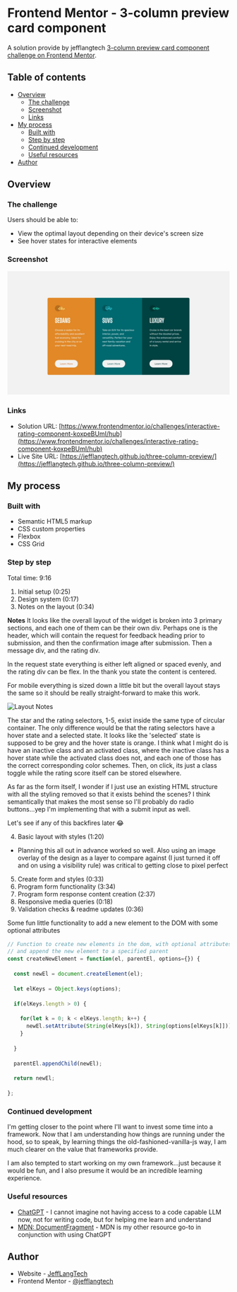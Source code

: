 # Frontend Mentor - 3-column preview card component

A solution provide by jefflangtech [3-column preview card component challenge on Frontend Mentor](https://www.frontendmentor.io/challenges/3column-preview-card-component-pH92eAR2-).

## Table of contents

- [Overview](#overview)
  - [The challenge](#the-challenge)
  - [Screenshot](#screenshot)
  - [Links](#links)
- [My process](#my-process)
  - [Built with](#built-with)
  - [Step by step](#step-by-step)
  - [Continued development](#continued-development)
  - [Useful resources](#useful-resources)
- [Author](#author)


## Overview

### The challenge

Users should be able to:

- View the optimal layout depending on their device's screen size
- See hover states for interactive elements

### Screenshot

![](./preview.jpg)

### Links

- Solution URL: [https://www.frontendmentor.io/challenges/interactive-rating-component-koxpeBUmI/hub](https://www.frontendmentor.io/challenges/interactive-rating-component-koxpeBUmI/hub)
- Live Site URL: [https://jefflangtech.github.io/three-column-preview/](https://jefflangtech.github.io/three-column-preview/)

## My process

### Built with

- Semantic HTML5 markup
- CSS custom properties
- Flexbox
- CSS Grid

### Step by step

Total time: 9:16

1. Initial setup (0:25)
2. Design system (0:17)
3. Notes on the layout (0:34)

**Notes**
It looks like the overall layout of the widget is broken into 3 primary sections, and each one of them can be their own div. Perhaps one is the header, which will contain the request for feedback heading prior to submission, and then the confirmation image after submission. Then a message div, and the rating div.

In the request state everything is either left aligned or spaced evenly, and the rating div can be flex. In the thank you state the content is centered.

For mobile everything is sized down a little bit but the overall layout stays the same so it should be really straight-forward to make this work.

![Layout Notes](public/images/layout-notes.png)

The star and the rating selectors, 1-5, exist inside the same type of circular container. The only difference would be that the rating selectors have a hover state and a selected state. It looks like the 'selected' state is supposed to be grey and the hover state is orange. I think what I might do is have an inactive class and an activated class, where the inactive class has a hover state while the activated class does not, and each one of those has the correct corresponding color schemes. Then, on click, its just a class toggle while the rating score itself can be stored elsewhere.

As far as the form itself, I wonder if I just use an existing HTML structure with all the styling removed so that it exists behind the scenes? I think semantically that makes the most sense so I'll probably do radio buttons...yep I'm implementing that with a submit input as well.

Let's see if any of this backfires later 😂

4. Basic layout with styles (1:20)
  - Planning this all out in advance worked so well. Also using an image overlay of the design as a layer to compare against (I just turned it off and on using a visibility rule) was critical to getting close to pixel perfect
5. Create form and styles (0:33)
6. Program form functionality (3:34)
7. Program form response content creation (2:37)
8. Responsive media queries (0:18)
9. Validation checks & readme updates (0:36)


Some fun little functionality to add a new element to the DOM with some optional attributes

```js
// Function to create new elements in the dom, with optional attributes
// and append the new element to a specified parent
const createNewElement = function(el, parentEl, options={}) {

  const newEl = document.createElement(el);

  let elKeys = Object.keys(options);

  if(elKeys.length > 0) {

    for(let k = 0; k < elKeys.length; k++) {
      newEl.setAttribute(String(elKeys[k]), String(options[elKeys[k]]));
    }

  }

  parentEl.appendChild(newEl);

  return newEl;

};
```

### Continued development

I'm getting closer to the point where I'll want to invest some time into a framework. Now that I am understanding how things are running under the hood, so to speak, by learning things the old-fashioned-vanilla-js way, I am much clearer on the value that frameworks provide.

I am also tempted to start working on my own framework...just because it would be fun, and I also presume it would be an incredible learning experience.

### Useful resources

- [ChatGPT](https://chat.openai.com/) - I cannot imagine not having access to a code capable LLM now, not for writing code, but for helping me learn and understand
- [MDN: DocumentFragment](https://developer.mozilla.org/en-US/docs/Web/API/DocumentFragment) - MDN is my other resource go-to in conjunction with using ChatGPT

## Author

- Website - [JeffLangTech](https://jefflangtech.github.io/)
- Frontend Mentor - [@jefflangtech](https://www.frontendmentor.io/profile/jefflangtech)